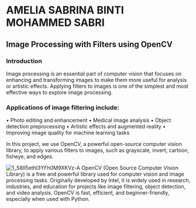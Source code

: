# AMELIA SABRINA BINTI MOHAMMED SABRI
## Image Processing with Filters using OpenCV
### Introduction
Image processing is an essential part of computer vision that focuses on enhancing and transforming images to make them more useful for analysis or artistic effects.
Applying filters to images is one of the simplest and most effective ways to explore image processing.
### Applications of image filtering include:
• Photo editing and enhancement
• Medical image analysis
• Object detection preprocessing
• Artistic effects and augmented reality
• Improving image quality for machine learning tasks

In this project, we use OpenCV, a powerful open-source computer vision library, to apply various filters to images, such as grayscale, invert, cartoon, fisheye, and edges.

![1_S8Il5ethl3YFh0M9XKVz-A](https://github.com/user-attachments/assets/da24f091-9b9e-48c5-b872-579dd77c8a43)
OpenCV (Open Source Computer Vision Library) is a free and powerful library used for computer vision and image processing tasks.
Originally developed by Intel, it is widely used in research, industries, and education for projects like image filtering, object detection, and video analysis.
OpenCV is fast, efficient, and beginner-friendly, especially when used with Python.


